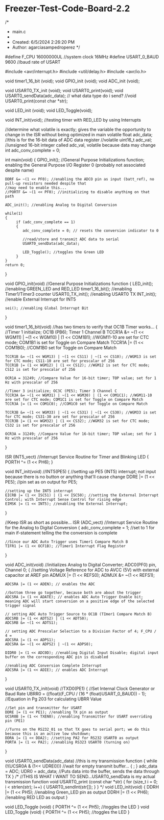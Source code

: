 # Freezer-Test-Code-Board-2.2

/*
 * main.c
 *
 * Created: 6/5/2024 2:26:20 PM
 *  Author: agarciasampedroperez
 */ 

#define F_CPU 16000000UL //system clock 16MHz
#define USART_0_BAUD 9600 //baud rate of USART

#include <avr/interrupt.h>
#include <util/delay.h>
#include <avr/io.h>

void timer1_16_bit (void);
void GPIO_init (void);
void ADC_init (void);

void USART0_TX_init (void);
void USART0_print(void);
void USART0_sendData(adc_data); // what data type do i send?
//void USART0_print(const char *str);

void LED_init (void);
void LED_Toggle(void);

void INT_init(void); //testing timer with RED_LED by using Interrupts

//determine what volatile is exactly; gives the variable the opportunity to change in the ISR without being optimized in main
volatile float adc_data; //this is for the 16-bit data of ADC data register
//volatile uint16_t adc_val; //unsigned 16-bit integer called adc_val, volatile because data may change
int adc_conv_complete = 0;

int main(void)
{
	GPIO_init(); //General Purpose Initializations function; enabling the General Purpose I/O Register 0 (probably not associated despite name)
	
	DDRF &= ~(1 << PF0); //enabling the ADCO pin as input (batt_ref), no pull-up resistors needed despite that
	//may need to enable this...
	//PORTF &= ~(1 << PF0); //initializing to disable anything on that path
	
	ADC_init(); //enabling Analog to Digital Conversion
	
    while(1)
    {
         if (adc_conv_complete == 1)
		 {
			adc_conv_complete = 0; // resets the conversion indicator to 0
			
			//read/store and transmit ADC data to serial
			USART0_sendData(adc_data);
			
			LED_Toggle(); //toggles the Green LED
		 }
    }
	return 0;
}

void GPIO_init(void) //General Purpose Initializations function
{
	LED_init(); //enabling GREEN_LED and RED_LED
	timer1_16_bit(); //enabling Timer1/Timer3 counter
	USART0_TX_init(); //enabling USART0 TX
	INT_init(); //enable External Interrupt for INT5
	
	sei(); //enabling Global Interrupt Bit
}

void timer1_16_bit(void) //has two timers to verify that OC1B Timer works...
{
	//Timer 1 initialize; OC1B (PB6); Timer 1 Channel B
	TCCR1A &= ~(1 << WGM11) | ~(1 << WGM10) | (1 << COM1B1); //WGM11-10 are set for CTC mode; COM1B1 is set for Toggle on Compare Match
	TCCR1A |= (1 << COM1B0); //COM1B0 set for Toggle on Compare Match
	
	TCCR1B &= ~(1 << WGM13) | ~(1 << CS11) | ~(1 << CS10); //WGM13 is set for CTC mode; CS11-10 are set for prescalar of 256
	TCCR1B |= (1 << WGM12) | (1 << CS12); //WGM12 is set for CTC mode; CS12 is set for prescalar of 256
	
	OCR1A = 31249; //Compare Value for 16-bit timer; TOP value; set for 1 Hz with prescalar of 256
	
	//Timer 3 initialize; OC3C (PE5); Timer 3 Channel C
	TCCR3A &= ~(1 << WGM31) | ~(1 << WGM30) | (1 << COM1C1); //WGM11-10 are set for CTC mode; COM1C1 is set for Toggle on Compare Match
	TCCR3A |= (1 << COM1C0); //COM1C0 set for Toggle on Compare Match
	
	TCCR3B &= ~(1 << WGM33) | ~(1 << CS31) | ~(1 << CS30); //WGM33 is set for CTC mode; CS31-30 are set for prescalar of 256
	TCCR3B |= (1 << WGM32) | (1 << CS32); //WGM32 is set for CTC mode; CS32 is set for prescalar of 256
	
	OCR3A = 31249; //Compare Value for 16-bit timer; TOP value; set for 1 Hz with prescalar of 256
}

ISR (INT5_vect) //Interrupt Service Routine for Timer and Blinking LED
{
	PORTH ^= (1 << PH6);
}

void INT_init(void) //INT5(PE5)
{
	//setting up PE5 (INT5) interrupt; not input because there is no button or anything that'll cause change
	DDRE |= (1 << PE5); //pin set as on output for PE5; 
	
	//setting up the INT5 interrupt
	EICRB |= (1 << ISC51) | (1 << ISC50); //setting the External Interrupt Control; with Interrupt Sense Control for rising edge
	EIMSK |= (1 << INT5); //enabling the External Interrupt;
}

//Keep ISR as short as possible...
ISR (ADC_vect) //Interrupt Service Routine for the Analog to Digital Conversion
{ 
	adc_conv_complete = 1; //set to 1 for main if-statement telling the the conversion is complete
	
	//Since our ADC Auto Trigger uses Timer1 Compare Match B
	TIFR1 |= (1 << OCF1B); //Timer1 Interrupt Flag Register
}

void ADC_init(void) //initializes Analog to Digital Converter; ADC0(PF0) pin, Channel 0;
{
	//setting Voltage Reference for ADC to AVCC (5V) with external capacitor at AREF pin
	ADMUX |= (1 << REFS0);
	ADMUX &= ~(1 << REFS1); 
	
	ADCSRA |= (1 << ADEN); // enables the ADC
	
	//bottom three go together, because both are about the trigger
	ADCSRA |= (1 << ADATE); // enables ADC Auto Trigger Enable bit; meaning ADC will start conversion on a positive edge of the selected trigger signal
	
	// setting ADC Auto Trigger Source to OC1B (TImer1 Compare Match B)
	ADCSRB |= (1 << ADTS2) | (1 << ADTS0); 
	ADCSRB &= ~(1 << ADTS1); 
		
	// setting ADC Prescalar Selection to a Division Factor of 4; F_CPU / 4 = 
	ADCSRA |= (1 << ADPS1); 
	ADCSRA &= ~(1 << ADPS2) | ~(1 << ADPS0);
	
	DIDR0 |= (1 << ADC0D); //enabling Digital Input Disable; digital input buffer on the corresponding ADC pin is disabled

	//enabling ADC Conversion Complete Interrupt
	ADCSRA |= (1 << ADIE); // enables ADC Interrupt
}

void USART0_TX_init(void) //TXD0(PE1)
{
	//Set Internal Clock Generator or Baud Rate
	UBRR0 = ((float)(F_CPU / (16 * (float)USART_0_BAUD)) - 1); //Equation in Pg 203 for calculating UBRR Value
	
	//Set pin and transmitter for USART
	DDRE |= (1 << PE1); //enabling TX pin as output
	UCSR0B |= (1 << TXEN0); //enabling Transmitter for USART overriding pin (PE1)

	//Turns on the RS232_01 so that TX goes to serial port; we do this because this is an active low shutdown;
	DDRA |= (1 << DDA2); //setting PA2 for RS232 USART0 as output
	PORTA |= (1 << PA2); //enabling RS323 USART0 (turning on)
}

void USART0_sendData(adc_data) //this is my transmission function
{
	while (!(UCSR0A & (1<< UDRE0))) //wait for empty transmit buffer...
	{
		;
	}
	adc_data = ADC;
	UDR0 = adc_data; //Puts data into the buffer, sends the data through TX
}
/*
//THIS IS WHAT I WANT TO SEND...USART0_sendData is my actual transmission function
void USART0_print (const char *str)
{
	for (size_t i = 0; i < strlen(str); i++)
	{
		USART0_sendInt(str[]);
	}
}
*/
void LED_init(void)
{
	DDRH |= (1 << PH5); //enabling Green_LED pin as output
	DDRH |= (1 << PH6); //enabling RED LED as output
}

void LED_Toggle (void)
{
	PORTH ^= (1 << PH5); //toggles the LED
}
void LED_Toggle (void)
{
	PORTH ^= (1 << PH5); //toggles the LED
}
